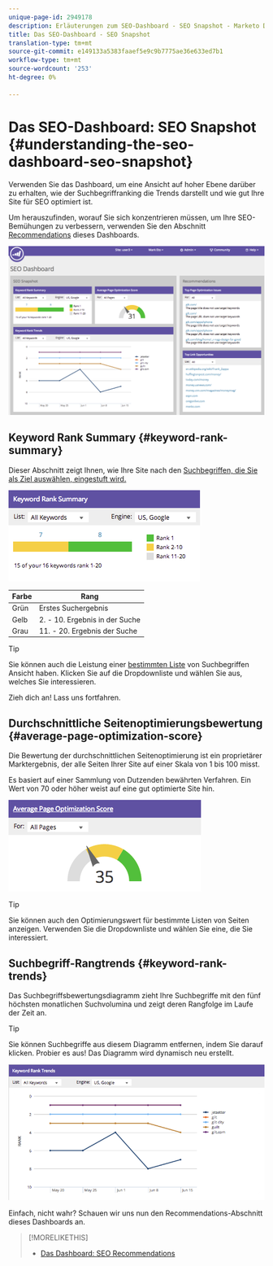 ```yaml
---
unique-page-id: 2949178
description: Erläuterungen zum SEO-Dashboard - SEO Snapshot - Marketo Docs - Produktdokumentation
title: Das SEO-Dashboard - SEO Snapshot
translation-type: tm+mt
source-git-commit: e149133a5383faaef5e9c9b7775ae36e633ed7b1
workflow-type: tm+mt
source-wordcount: '253'
ht-degree: 0%

---
```



# Das SEO-Dashboard: SEO Snapshot {#understanding-the-seo-dashboard-seo-snapshot}

Verwenden Sie das Dashboard, um eine Ansicht auf hoher Ebene darüber zu erhalten, wie der Suchbegriffranking die Trends darstellt und wie gut Ihre Site für SEO optimiert ist.

Um herauszufinden, worauf Sie sich konzentrieren müssen, um Ihre SEO-Bemühungen zu verbessern, verwenden Sie den Abschnitt [Recommendations](understanding-the-seo-dashboard-seo-recommendations.md) dieses Dashboards.

![](assets/image2014-9-17-21-3a32-3a22.png)

## Keyword Rank Summary {#keyword-rank-summary}

Dieser Abschnitt zeigt Ihnen, wie Ihre Site nach den [Suchbegriffen, die Sie als Ziel auswählen, eingestuft wird.](../../../../product-docs/additional-apps/seo/keywords/seo-add-keywords.md)

![](assets/image2014-9-17-21-3a34-3a5.png)

| Farbe | Rang |
|---|---|
| Grün | Erstes Suchergebnis |
| Gelb | 2. - 10. Ergebnis in der Suche |
| Grau | 11. - 20. Ergebnis der Suche |

>[!TIP]
>
>Sie können auch die Leistung einer [bestimmten Liste](../../../../product-docs/additional-apps/seo/keywords/seo-add-remove-keywords-from-a-list.md) von Suchbegriffen Ansicht haben. Klicken Sie auf die Dropdownliste und wählen Sie aus, welches Sie interessieren.

Zieh dich an! Lass uns fortfahren.

## Durchschnittliche Seitenoptimierungsbewertung {#average-page-optimization-score}

Die Bewertung der durchschnittlichen Seitenoptimierung ist ein proprietärer Marktergebnis, der alle Seiten Ihrer Site auf einer Skala von 1 bis 100 misst.

Es basiert auf einer Sammlung von Dutzenden bewährten Verfahren. Ein Wert von 70 oder höher weist auf eine gut optimierte Site hin.

![](assets/image2014-9-17-21-3a35-3a55.png)

>[!TIP]
>
>Sie können auch den Optimierungswert für bestimmte Listen von Seiten anzeigen. Verwenden Sie die Dropdownliste und wählen Sie eine, die Sie interessiert.

## Suchbegriff-Rangtrends {#keyword-rank-trends}

Das Suchbegriffsbewertungsdiagramm zieht Ihre Suchbegriffe mit den fünf höchsten monatlichen Suchvolumina und zeigt deren Rangfolge im Laufe der Zeit an.

>[!TIP]
>
>Sie können Suchbegriffe aus diesem Diagramm entfernen, indem Sie darauf klicken. Probier es aus! Das Diagramm wird dynamisch neu erstellt.

![](assets/image2014-9-17-21-3a37-3a1.png)

Einfach, nicht wahr? Schauen wir uns nun den Recommendations-Abschnitt dieses Dashboards an.

>[!MORELIKETHIS]
>
>* [Das Dashboard: SEO Recommendations](understanding-the-seo-dashboard-seo-recommendations.md)

>



